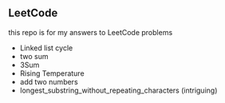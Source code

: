 ## LeetCode

this repo is for my answers to LeetCode problems 

- Linked list cycle
- two sum
- 3Sum
- Rising Temperature  
- add two numbers
- longest_substring_without_repeating_characters (intriguing)